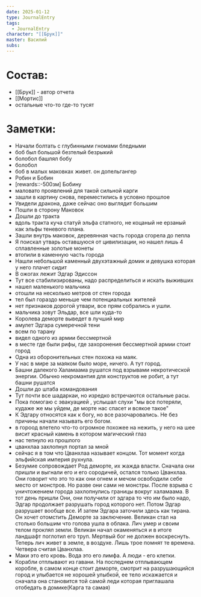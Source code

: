 ```yaml
---
date: 2025-01-12
type: JournalEntry
tags:
  - JournalEntry
character: "[[Брук]]"
master: Василий
subs:
---
```

# Состав:
- [[Брук]] - автор отчета
- [[Мортис]]
- остальные что-то где-то тусят

# Заметки:
- Начали болтать с глубинными гномами бледными
- боб был большой безтелый безрыкий
- болобол башлял бобу
- болобол 
- боб в малых маковках живет. он допельгангер
- Робин и Бобин
- [rewards::-500зм] Бобину
- маловато проявлений для такой сильной карги
- зашли в картину снова, переместились в условно прошлое
- Увидели дракона, даже сейчас оно выглядит большим
- Пошли в сторону Маковок
- Дошли до тракта
- вдоль тракта куча статуй эльфа статного, не коцаный не ерзаный как эльфы теневого плана.
- Зашли внутрь маковок, деревянная часть города сгорела до пепла
- Я поискал утварь оставшуюся от цивилизации, но нашел лишь 4 сплавленные золотые монеты
- втопили в каменную часть города
- Нашли небольшой каменный двухэтажный домик и девушка которая у него плачет сидит
- В ожогах лежит Эдгар Эдиссон
- Тут все стабилизированы, надо распределиться и искать выживших
- нашел маленького мальчика
- отошли на несколько метров от стен города
- тел был гораздо меньше чем потенциальных жителей
- нет признаков дорогой утвари, все прям собрались и ушли.
- мальчика зовут Эльдар, все шли куда-то
- Королева деморте выведет в лучший мир
- амулет Эдгара сумеречной тени
- всем по тарану
- видел одного из армии бессмертной
- в месте где были рифы, где захоронения бессмертной армии стоит город
- Одна из оборонительных стен похожа на маяк.
- У нас в мире за маяком было море, ничего. А тут город. 
- Башни далекого Халамаама рушатся под взрывами некротической энергии. Обычно некромантия для конструктов не робит, а тут башни рушатся
- Дошли до штаба командования
- Тут почти все шадаркаи, но изредко встречаются остальные расы.
- Пока помогаю с эвакуацией , услышал слухи "мы все потеряли, кудаже же мы уйдем, де морте нас спасет и всякое такое"
- К Эдгару относятся как к богу, но все разочаровались. Не без причины начали называть его богом.
- в гороод влетело что-то огромное похожее на нежить, у него на шее висит красный камень в котором магический глаз
- нас тепнуло из прошлого 
- цванхлаа захлопнул портал за мной
- сейчас я в том что Цванхлаа называет концом. Тот момент когда эльфийская империя рухнула.
- Безумие сопровождает Род деморте, их жажда власти. Сначала они пришли и выгнали его и его сородичей, остался только Цванхлаа. Они говорит что это то как они огнем и мечом освободили себе место от монстров. Но разве они сами не монстры. После взрыва с уничтожением города захлопнулись границы вокруг халамаама. В тот день пришли Они, они получили от эдгара то что им было надо, Эдгар продолжает разрушать город которого нет. Потом Эдгар разрушает вообще все. И затем Эдгара заточили здесь как тирана. Он хочет отомстить Деморте за заключение. Великан стал на столько большим что голова ушла в облака. Лич умер и своим телом проклял земли. Великан начал окаменяться и в итоге ландшафт поглотил его труп. Мертвый бог не должен воскреснуть. Теперь лич живет в земле, в воздухе. Лишь трое помнят те времена. Четвера считая Цванхлаа.
- Маки это его кровь. Вода это его лимфа. А люди - его клетки.
- Корабли отплывают из гавани. На последнем отплывающем коробле, в самом конце стоит деморте, смотрит на разрушающийся город и улыбается не хорошей улыбкой, ее тело искажается и сначала она становится той самой леди которая приглашала отобедать в домике(Карга та самая)
